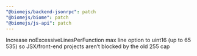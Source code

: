 ```yaml
---
"@biomejs/backend-jsonrpc": patch
"@biomejs/biome": patch
"@biomejs/js-api": patch
---
```


Increase noExcessiveLinesPerFunction max line option to uint16 (up to 65 535) so JSX/front-end projects aren’t blocked by the old 255 cap
